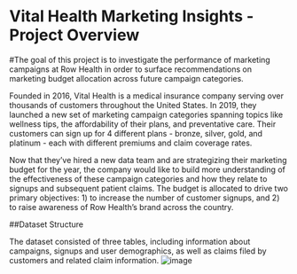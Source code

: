# Vital Health Marketing Insights - Project Overview

#The goal of this project is to investigate the performance of marketing campaigns at Row Health in order to surface recommendations on marketing budget allocation across future campaign categories.


Founded in 2016, Vital Health is a medical insurance company serving over thousands of customers throughout the United States. In 2019, they launched a new set of marketing campaign categories spanning topics like wellness tips, the affordability of their plans, and preventative care. Their customers can sign up for 4 different plans - bronze, silver, gold, and platinum - each with different premiums and claim coverage rates.

Now that they’ve hired a new data team and are strategizing their marketing budget for the year, the company would like to build more understanding of the effectiveness of these campaign categories and how they relate to signups and subsequent patient claims. The budget is allocated to drive two primary objectives: 1) to increase the number of customer signups, and 2) to raise awareness of Row Health’s brand across the country.

##Dataset Structure


The dataset consisted of three tables, including information about campaigns, signups and user demographics, as well as claims filed by customers and related claim information.
![image](https://github.com/user-attachments/assets/2926bf12-68b8-4088-8081-34a7cec1b214)

